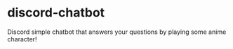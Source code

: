 # discord-chatbot
Discord simple chatbot that answers your questions by playing some anime character!
